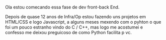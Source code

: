 
Ola estou comecando essa fase de dev front-back End.

Depois de quase 12 anos de Infra/Op estou fazendo uns projetos em HTML/CSS e logo Javascript,
a alguns meses mexendo com o pyhton o que foi um pouco estranho vindo do C / C++, mas logo me acostumei e confesso me deixou preguicoso de como Python facilita p vc.









